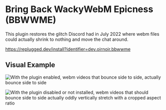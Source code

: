 # Bring Back WackyWebM Epicness (BBWWME)

This plugin restores the glitch Discord had in July 2022 where webm files could actually shrink to nothing and move the chat around.

https://replugged.dev/install?identifier=dev.oirnoir.bbwwme

## Visual Example

![With the plugin enabled, webm videos that bounce side to side, actually bounce side to side](https://github.com/OIRNOIR/bbwwme/blob/master/assets/enabledExample.gif?raw=true)

![With the plugin disabled or not installed, webm videos that should bounce side to side actually oddly vertically stretch with a cropped aspect ratio](https://github.com/OIRNOIR/bbwwme/blob/master/assets/disabledExample.gif?raw=true)